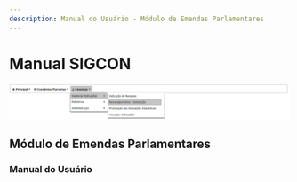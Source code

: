 ```yaml
---
description: Manual do Usuário - Módulo de Emendas Parlamentares
---
```


# Manual SIGCON

![LOGO SIGCON - Sistema](.gitbook/assets/0%20%2823%29.png)

## Módulo de Emendas Parlamentares

### **Manual do Usuário**

